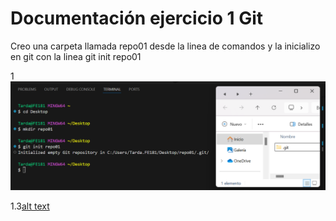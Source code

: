 # Documentación ejercicio 1 Git
Creo una carpeta llamada repo01 desde la linea de comandos y la inicializo en git con la linea git init repo01

1![alt text](/imagenes/1.png)

1.3[alt text](/imagenes/2.png)

